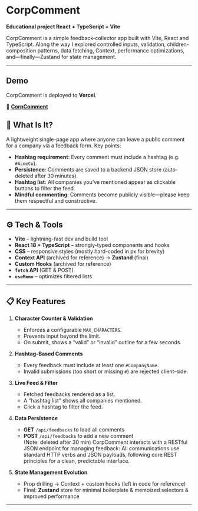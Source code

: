 # CorpComment

**Educational project React + TypeScript + Vite**

CorpComment is a simple feedback‐collector app built with Vite, React and TypeScript. Along the way I explored controlled inputs, validation, children-composition patterns, data fetching, Context, performance optimizations, and—finally—Zustand for state management.

---

## Demo

CorpComment is deployed to **Vercel**.

🔗 **<a href="" target="_blank">CorpComment</a>**

## 🤔 What Is It?

A lightweight single-page app where anyone can leave a public comment for a company via a feedback form. Key points:

- **Hashtag requirement**: Every comment must include a hashtag (e.g. `#AcmeCo`).
- **Persistence**: Comments are saved to a backend JSON store (auto-deleted after 30 minutes).
- **Hashtag list**: All companies you’ve mentioned appear as clickable buttons to filter the feed.
- **Mindful commenting**: Comments become publicly visible—please keep them respectful and constructive.

---

## ⚙️ Tech & Tools

- **Vite** – lightning-fast dev and build tool
- **React 18 + TypeScript** – strongly-typed components and hooks
- **CSS** – responsive styles (mostly hard-coded in px for brevity)
- **Context API** (archived for reference) → **Zustand** (final)
- **Custom Hooks** (archived for reference)
- **`fetch` API** (GET & POST)
- **`useMemo`** – optimizes filtered lists

---

## 📋 Key Features

1. **Character Counter & Validation**

   - Enforces a configurable `MAX_CHARACTERS`.
   - Prevents input beyond the limit.
   - On submit, shows a “valid” or “invalid” outline for a few seconds.

2. **Hashtag-Based Comments**

   - Every feedback must include at least one `#CompanyName`.
   - Invalid submissions (too short or missing `#`) are rejected client-side.

3. **Live Feed & Filter**

   - Fetched feedbacks rendered as a list.
   - A “hashtag list” shows all companies mentioned.
   - Click a hashtag to filter the feed.

4. **Data Persistence**

   - **GET** `/api/feedbacks` to load all comments
   - **POST** `/api/feedbacks` to add a new comment  
      (Note: deleted after 30 min)
     CorpComment interacts with a RESTful JSON endpoint for managing feedback:
     All communications use standard HTTP verbs and JSON payloads, following core REST principles for a clean, predictable interface.

5. **State Management Evolution**
   - Prop drilling -> Context + custom hooks (left in code for reference)
   - Final: **Zustand** store for minimal boilerplate & memoized selectors & improved performance

---
